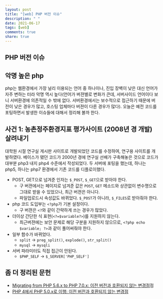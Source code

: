 ```yaml
---
layout: post
title: "[web] PHP 버전 이슈"
description: " "
date: 2021-06-17
tags: [web]
comments: true
share: true
---
```


## PHP 버전 이슈

## 악명 높은 php

php는 웹환경에서 가장 널리 이용되는 언어 중 하나이나, 진입 장벽이 낮은 대신 언어가 자주 변하는 터라 악명 역시 높다(언어가 버젼별로 변화가 큰데, 서버사이드 언어이다 보니 서버환경에 의존적일 수 밖에 없다. 서버환경에서는 보수적으로 접근하기 때문에 버전이 낮은 경우가 많고, 호스팅 업체마다 버젼이 다른 경우가 많다). 오늘은 예전 코드를 포팅하면서 발생한 이슈들에 대해서 정리해 볼까 한다.

## 사건 1: 농촌정주환경지표 평가사이트 (2008년 경 개발) 살려내기

대학원 시절 연구실 게시판 사이트로 개발되었던 코드를 수정하여, 연구용 사이트를 개발하였다.
베이스가 됐던 코드가 2000년 경에 연구실 선배가 구축해놓은 것으로 코드가 대부분 php3 내지 php4 수준에서 작성되었다.
두 서버에 포팅을 했는데, 하나는 php5, 하나는 php7 환경에서 기존 코드를 디플로이했다.

* POST, GET으로 넘겨준 인자는 `$_POST`, `$_GET`으로 받아야 한다.
  * 구 버젼에서는 페이지로 넘겨준 값은 `POST`, `GET` 메소드와 상관없이 변수명으로 그대로 받을 수 있었으나, 최근 버젼은 아니다.
  * 파일업로드시 속성값도 바뀌었다. `$_POST`가 아니라, `$_FILES`로 받아줘야 한다.
* php 코드 도입부는 `<?php`가 기본 설정이다.
  * 구 버젼은 `<?`와 같이 간략하게 쓰는 경우가 많았다.
* 더이상 간단한 식 표현(`<?=$variable?>`)를 지원하지 않는다.
  * 최근버젼에는 보안 문제로 해당 구분을 지원하지 않으므로, `<?php echo $variable; ?>`과 같이 풀어써줘야 한다.
* 일부 함수가 바뀌었다.
  * `split` -> `preg_split()`, `explode()`, `str_split()`
  * `mysql` -> `mysqli`
* 서버 파라미터도 직접 접근이 안된다.
  * `$PHP_SELF` -> `$_SERVER['PHP_SELF']`

## 좀 더 정리된 문헌

* [Migrating from PHP 5.6.x to PHP 7.0.x: 이전 버전과 호환되지 않는 변경점](http://php.net/manual/kr/migration70.incompatible.php)점
* [PHP 4에서 PHP 5.0.x로 이행: 이전 버전과 호환되지 않는 변경점](http://php.net/manual/kr/migration5.incompatible.php)
